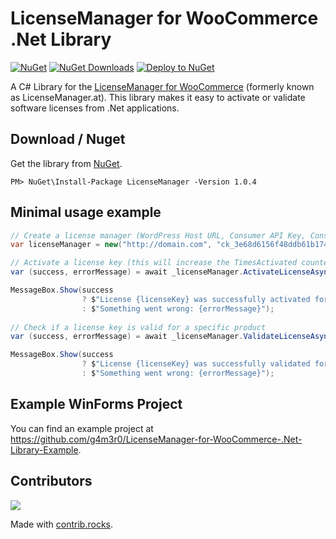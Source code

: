 # LicenseManager for WooCommerce .Net Library
[![NuGet](https://img.shields.io/nuget/v/LicenseManager.svg)](https://www.nuget.org/packages/LicenseManager)
[![NuGet Downloads](https://img.shields.io/nuget/dt/LicenseManager.svg)](https://www.nuget.org/packages/LicenseManager)
[![Deploy to NuGet](https://github.com/g4m3r0/LicenseManager-for-WooCommerce-.Net-Library/actions/workflows/nuget.yml/badge.svg)](https://github.com/g4m3r0/LicenseManager-for-WooCommerce-.Net-Library/actions/workflows/nuget.yml)

A C# Library for the [LicenseManager for WooCommerce](https://github.com/wpexpertsio/license-manager-woocommerce) (formerly known as LicenseManager.at). This library makes it easy to activate or validate software licenses from .Net applications.

## Download / Nuget
Get the library from [NuGet](https://www.nuget.org/packages/LicenseManager/).
```
PM> NuGet\Install-Package LicenseManager -Version 1.0.4
```

## Minimal usage example
```c#
// Create a license manager (WordPress Host URL, Consumer API Key, Consumer API Secret)
var licenseManager = new("http://domain.com", "ck_3e68d6156f48ddb61b1748ca548f632b1d19d446", "cs_6a74509a3c4127bf19340ef873fd9349eca07g78");

// Activate a license key (this will increase the TimesActivated counter if successful)
var (success, errorMessage) = await _licenseManager.ActivateLicenseAsync(licenseKey, productId);

MessageBox.Show(success
                ? $"License {licenseKey} was successfully activated for product {productId}."
                : $"Something went wrong: {errorMessage}");
                
// Check if a license key is valid for a specific product
var (success, errorMessage) = await _licenseManager.ValidateLicenseAsync(licenseKey, productId);

MessageBox.Show(success
                ? $"License {licenseKey} was successfully validated for product {productId}."
                : $"Something went wrong: {errorMessage}");
```

## Example WinForms Project
You can find an example project at https://github.com/g4m3r0/LicenseManager-for-WooCommerce-.Net-Library-Example.

## Contributors
<a href="https://github.com/g4m3r0/LicenseManager-for-WooCommerce-.Net-Library/graphs/contributors">
  <img src="https://contrib.rocks/image?repo=g4m3r0/LicenseManager-for-WooCommerce-.Net-Library" />
</a>

Made with [contrib.rocks](https://contrib.rocks).
